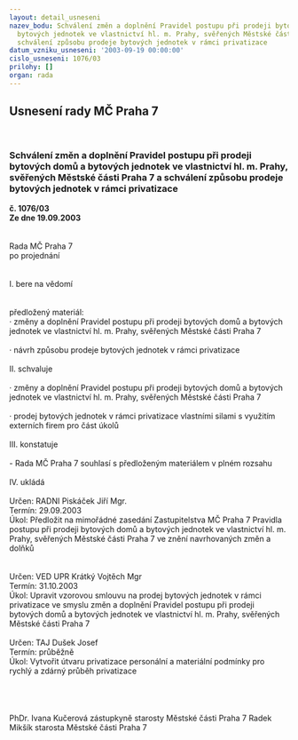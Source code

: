 ```yaml
---
layout: detail_usneseni
nazev_bodu: Schválení změn a doplnění Pravidel postupu při prodeji bytových domů a
  bytových jednotek ve vlastnictví hl. m. Prahy, svěřených Městské části Praha 7 a
  schválení způsobu prodeje bytových jednotek v rámci privatizace
datum_vzniku_usneseni: '2003-09-19 00:00:00'
cislo_usneseni: 1076/03
prilohy: []
organ: rada
---
```

<div id="ucUsn_pList" class="usn">
	<span><h2>Usnesení rady MČ Praha 7 </h2>
<br></span><div class="standBody">
<span><h3>Schválení změn a doplnění Pravidel postupu při prodeji bytových domů a bytových jednotek ve vlastnictví hl. m. Prahy, svěřených Městské části Praha 7 a schválení způsobu prodeje bytových jednotek v rámci privatizace</h3></span><div class="center">
		<strong>č. 1076/03</strong><br>
	</div>
<div class="center">
		<strong>Ze dne 19.09.2003</strong><br><br>
	</div>
<br>Rada MČ Praha 7<br>po projednání<br><br><br>I.	bere na vědomí<br><br> <br>předložený materiál:<br>·	změny a doplnění Pravidel postupu při prodeji bytových domů a bytových jednotek ve vlastnictví hl. m. Prahy, svěřených Městské části Praha 7<br><br>·	návrh způsobu prodeje bytových jednotek v rámci privatizace<br><br>II.	schvaluje <br><br>·	změny a doplnění Pravidel postupu při prodeji bytových domů a bytových jednotek ve vlastnictví hl. m. Prahy, svěřených Městské části Praha 7<br><br>·	prodej bytových jednotek v rámci privatizace vlastními silami s využitím externích firem pro část úkolů<br><br>III.	konstatuje<br><br>- Rada MČ Praha 7 souhlasí s předloženým materiálem v plném rozsahu <br><br>IV.	ukládá <br><br>Určen:	RADNI Piskáček Jiří Mgr.<br>Termín: 29.09.2003<br>Úkol:	Předložit na mimořádné zasedání Zastupitelstva MČ Praha 7 Pravidla postupu při prodeji bytových domů a bytových jednotek ve vlastnictví hl. m. Prahy, svěřených Městské části Praha 7 ve znění navrhovaných změn a dolňků  <br> <br><br>Určen:	VED UPR Krátký Vojtěch Mgr<br>Termín: 31.10.2003<br>Úkol:	Upravit vzorovou smlouvu na prodej bytových jednotek v rámci privatizace ve smyslu změn a doplnění Pravidel postupu při prodeji bytových domů a bytových jednotek ve vlastnictví hl. m. Prahy, svěřených Městské části Praha 7 <br> <br>Určen:	TAJ Dušek Josef<br>Termín: průběžně<br>Úkol:	Vytvořit útvaru privatizace personální a materiální podmínky pro rychlý a zdárný průběh privatizace <br> <br><br><br>	<br>PhDr. Ivana Kučerová zástupkyně starosty Městské části Praha 7	 Radek Mikšík starosta Městské části Praha 7<br>	<br><br><br>
</div>
</div>